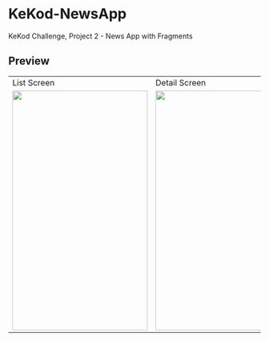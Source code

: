 # KeKod-NewsApp
KeKod Challenge, Project 2 - News App with Fragments

## Preview
 <table>
  <tr>
    <td> List Screen </td>  
    <td> Detail Screen </td>
  </tr>
  <tr>
    <td valign="top"><img src=https://user-images.githubusercontent.com/56589369/132867547-3e738d11-39c2-4006-8013-6e3b7c57cdbb.png height="480" width="270"></td>
    <td valign="top"><img src=https://user-images.githubusercontent.com/56589369/132867553-7a664c7c-e154-4538-8404-9c194faefc4c.png  height="480" width="270"></td>
  </tr>
 </table>
